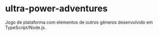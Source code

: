 # ultra-power-adventures
Jogo de plataforma com elementos de outros gêneros desenvolvido em TypeScript/Node.js.

